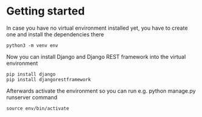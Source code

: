 # Getting started  
In case you have no virtual environment installed yet, you have to create one and install the dependencies there
```
python3 -m venv env
```
Now you can install Django and Django REST framework into the virtual environment
```
pip install django
pip install djangorestframework
```

Afterwards activate the environment so you can run e.g. python manage.py runserver command
```
source env/bin/activate
```
